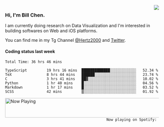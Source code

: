 <img  align="right" src="https://github-readme-stats.vercel.app/api?username=BillChen2k&show_icons=false&count_private=true&hide_title=true">

### Hi, I'm Bill Chen.

I am currently doing research on Data Visualization and I'm interested in building softwares on Web and iOS platforms.

You can find me in my Tg Channel [@Hertz2000](https://t.me/Hertz2000) and [Twitter](https://twitter.com/billchen2k).

#### Coding status last week

<!--START_SECTION:waka-->

```text
Total Time: 36 hrs 46 mins

TypeScript         19 hrs 16 mins  █████████████░░░░░░░░░░░░   52.34 %
TeX                8 hrs 44 mins   ██████░░░░░░░░░░░░░░░░░░░   23.74 %
C                  3 hrs 41 mins   ██▓░░░░░░░░░░░░░░░░░░░░░░   10.02 %
Python             1 hr 40 mins    █░░░░░░░░░░░░░░░░░░░░░░░░   04.56 %
Markdown           1 hr 17 mins    █░░░░░░░░░░░░░░░░░░░░░░░░   03.52 %
SCSS               42 mins         ▒░░░░░░░░░░░░░░░░░░░░░░░░   01.92 %
```

<!--END_SECTION:waka-->


<div>
<a href="https://spotify-now-playing.billchen2k.vercel.app/now-playing?open">
   <img align="right" src="https://spotify-now-playing.billchen2k.vercel.app/now-playing" width="540" height="64" alt="Now Playing">
</a>
</div>

<div>
<p align="right"><code>Now playing on Spotify: </code></p>
</div>

<!--
**BillChen2K/BillChen2K** is a ✨ _special_ ✨ repository because its `README.md` (this file) appears on your GitHub profile.

Here are some ideas to get you started:

- 🔭 I’m currently working on ...
- 🌱 I’m currently learning ...
- 👯 I’m looking to collaborate on ...
- 🤔 I’m looking for help with ...
- 💬 Ask me about ...
- 📫 How to reach me: ...
- 😄 Pronouns: ...
- ⚡ Fun fact: ...
-->
